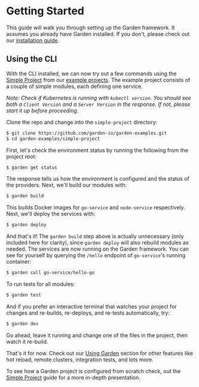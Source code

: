# Getting Started

This guide will walk you through setting up the Garden framework. It assumes you already have Garden installed. If you don't, please check out our [installation guide](./basics/installation.md).

## Using the CLI

With the CLI installed, we can now try out a few commands using the [Simple Project](./using-garden/example-projects/simple-project.md) from our [example projects](./using-garden/example-projects/README.md). The example project consists of a couple of simple modules, each defining one service.

_Note: Check if Kubernetes is running with `kubectl version`. You should see both a `Client Version` and a `Server Version` in the response. If not, please start it up before proceeding._

Clone the repo and change into the `simple-project`  directory:

```sh
$ git clone https://github.com/garden-io/garden-examples.git
$ cd garden-examples/simple-project
```

First, let's check the environment status by running the following from the project root:

```sh
$ garden get status
```

The response tells us how the environment is configured and the status of the providers. Next, we'll build our modules with:

```sh
$ garden build
```

This builds Docker images for `go-service` and `node-service` respectively. Next, we'll deploy the services with:

```sh
$ garden deploy
```

And that's it! The `garden build` step above is actually unnecessary (only included here for clarity), since `garden deploy` will also rebuild modules as needed. The services are now running on the Garden framework. You can see for yourself by querying the `/hello` endpoint of `go-service`'s running container:

```sh
$ garden call go-service/hello-go
```

To run tests for all modules:

```sh
$ garden test
```

And if you prefer an interactive terminal that watches your project for changes and re-builds, re-deploys, and re-tests automatically, try:

```sh
$ garden dev
```

Go ahead, leave it running and change one of the files in the project, then watch it re-build.

That's it for now. Check out our [Using Garden](./using-garden/README.md) section for other features like hot reload, remote clusters, integration tests, and lots more. 

To see how a Garden project is configured from scratch check, out the [Simple Project](../guides/simple-project.md) guide for a more in-depth presentation.

